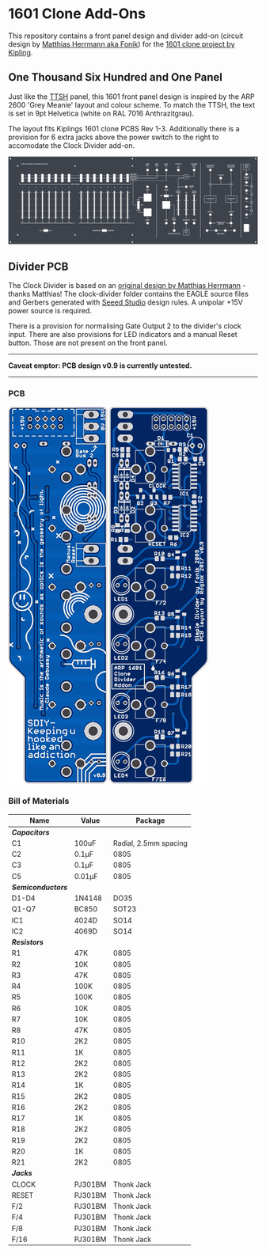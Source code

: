# 1601 Clone Add-Ons

This repository contains a front panel design and divider add-on (circuit design by [Matthias Herrmann aka Fonik](http://www.modular.fonik.de/)) for the [1601 clone project by Kipling](https://www.muffwiggler.com/forum/viewtopic.php?t=110640).


## One Thousand Six Hundred and One Panel 

Just like the [TTSH](http://www.thehumancomparator.net/) panel, this 1601 front panel design is inspired by the ARP 2600 'Grey Meanie' layout and colour scheme. To match the TTSH, the text is set in 9pt Helvetica (white on RAL 7016 Anthrazitgrau).

The layout fits Kiplings 1601 clone PCBS Rev 1-3. Additionally there is a provision for 6 extra jacks above the power switch to the right to accomodate the Clock Divider add-on.


![Panel](/docs/ttsh_style_panel.png?raw=true)


## Divider PCB

The Clock Divider is based on an [original design by Matthias Herrmann](http://www.modular.fonik.de/pdf/SimpleDividerSCH.pdf) - thanks Matthias! The clock-divider folder contains the EAGLE source files and Gerbers generated with [Seeed Studio](https://www.seeedstudio.com/) design rules. A unipolar +15V power source is required.

There is a provision for normalising Gate Output 2 to the divider's clock input. There are also provisions for LED indicators and a manual Reset button. Those are not present on the front panel.

 - - - -
**Caveat emptor: PCB design v0.9 is currently untested.**
 - - - -

### PCB

![PCB bottom](/docs/divider_bottom.png?raw=true) ![PCB top](/docs/divider_top.png?raw=true)


### Bill of Materials

Name                 |  Value       |  Package 
-----------------    | ------------ | ------------
***Capacitors***     |              |         
C1                   |  100uF       |  Radial, 2.5mm spacing                         
C2                   |  0.1µF       |  0805    
C3                   |  0.1µF       |  0805    
C5                   |  0.01µF      |  0805   
***Semiconductors*** |              |         
D1-D4                |  1N4148      |  DO35 
Q1-Q7                |  BC850       |  SOT23
IC1                  |  4024D       |  SO14    
IC2                  |  4069D       |  SO14    
***Resistors***      |              |        
R1                   |  47K         |  0805    
R2                   |  10K         |  0805    
R3                   |  47K         |  0805    
R4                   |  100K        |  0805    
R5                   |  100K        |  0805    
R6                   |  10K         |  0805    
R7                   |  10K         |  0805    
R8                   |  47K         |  0805    
R10                  |  2K2         |  0805    
R11                  |  1K          |  0805    
R12                  |  2K2         |  0805    
R13                  |  2K2         |  0805    
R14                  |  1K          |  0805    
R15                  |  2K2         |  0805    
R16                  |  2K2         |  0805    
R17                  |  1K          |  0805    
R18                  |  2K2         |  0805    
R19                  |  2K2         |  0805    
R20                  |  1K          |  0805    
R21                  |  2K2         |  0805
***Jacks***          |              |    
CLOCK                |  PJ301BM     |  Thonk Jack     
RESET                |  PJ301BM     |  Thonk Jack   
F/2                  |  PJ301BM     |  Thonk Jack         
F/4                  |  PJ301BM     |  Thonk Jack         
F/8                  |  PJ301BM     |  Thonk Jack         
F/16                 |  PJ301BM     |  Thonk Jack         
